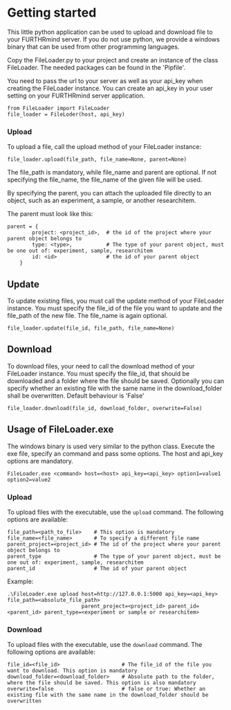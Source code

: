 # Getting started
This little python application can be used to upload and download file to your FURTHRmind 
server. If you do not use python, we provide a windows binary that can 
be used from other programming languages.

Copy the FileLoader.py to your project and create an instance of the class 
FileLoader. The needed packages can be found in the 'Pipfile'.

You need to pass the url to your server as well as your api_key when creating 
the FileLoader instance. You can create an api_key in your user setting 
on your FURTHRmind server application.

```
from FileLoader import FileLoader
file_loader = FileLoder(host, api_key) 
```

### Upload
To upload a file, call the upload method of your FileLoader instance:
```
file_loader.upload(file_path, file_name=None, parent=None)
```
The file_path is mandatory, while file_name and parent are optional. If not 
specifying the file_name, the file_name of the given file will be used.

By specifying the parent, you can attach the uploaded file directly to an object,
such as an experiment, a sample, or another researchitem.

The parent must look like this:
```
parent = {
        project: <project_id>,  # the id of the project where your parent object belongs to
        type: <type>,           # The type of your parent object, must be one out of: experiment, sample, researchitem
        id: <id>                # the id of your parent object
    }
```
## Update
To update existing files, you must call the update method of your FileLoader 
instance. You must specify the file_id of the file you want to update and 
the file_path of the new file. The file_name is again optional.

```
file_loader.update(file_id, file_path, file_name=None)
```

## Download
To download files, your need to call the download method of your FileLoader
instance. You must specify the file_id, that should be downloaded and a folder
where the file should be saved. Optionally you can specify whether an existing 
file with the same name in the download_folder shall be overwritten. Default 
behaviour is 'False'

```
file_loader.download(file_id, download_folder, overwrite=False)
```

## Usage of FileLoader.exe
The windows binary is used very similar to the python class. Execute the exe file, 
specify an command and pass some options. The host and api_key options are mandatory.

```
FileLoader.exe <command> host=<host> api_key=<api_key> option1=value1 option2=value2
```
### Upload
To upload files with the executable, use the ``upload`` command. The following 
options are available: 

```
file_path=<path_to_file>    # This option is mandatory 
file_name=<file_name>       # To specify a different file name 
parent_project=<project_id> # The id of the project where your parent object belongs to
parent_type                 # The type of your parent object, must be one out of: experiment, sample, researchitem   
parent_id                   # The id of your parent object
```

Example:
```
.\FileLoader.exe upload host=http://127.0.0.1:5000 api_key=<api_key> file_path=<absolute_file_path> 
                        parent_project=<project_id> parent_id=<parent_id> parent_type=<experiment or sample or researchitem>

```

### Download
To upload files with the executable, use the ``download`` command. The following 
options are available: 

```
file_id=<file_id>                    # The file_id of the file you want to download. This option is mandatory 
download_folder=<download_folder>    # Absolute path to the folder, where the file should be saved. This option is also mandatory
overwrite=false                      # false or true: Whether an existing file with the same name in the download_folder should be overwritten
```